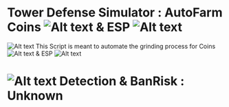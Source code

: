 # Tower Defense Simulator : AutoFarm Coins ![Alt text](https://static.wikia.nocookie.net/tower-defense-sim/images/6/6d/Coin.png/revision/latest/scale-to-width-down/15?cb=20210516120458)  & ESP ![Alt text](https://static.wikia.nocookie.net/tower-defense-sim/images/9/9c/Exp.png/revision/latest/scale-to-width-down/15?cb=20211205145037)



![Alt text](https://tr.rbxcdn.com/c2a861af1791e5ba8804a36d649b423c/150/150/Image/Webp)
This Script is meant to automate the grinding process for  Coins ![Alt text](https://static.wikia.nocookie.net/tower-defense-sim/images/6/6d/Coin.png/revision/latest/scale-to-width-down/15?cb=20210516120458)  & ESP ![Alt text](https://static.wikia.nocookie.net/tower-defense-sim/images/9/9c/Exp.png/revision/latest/scale-to-width-down/15?cb=20211205145037) 

# ![Alt text](https://encrypted-tbn0.gstatic.com/images?q=tbn:ANd9GcQFGcRU4Lq4voK-sQumZTzz4LRXZLMG0aDPmQ&s) Detection & BanRisk : Unknown
